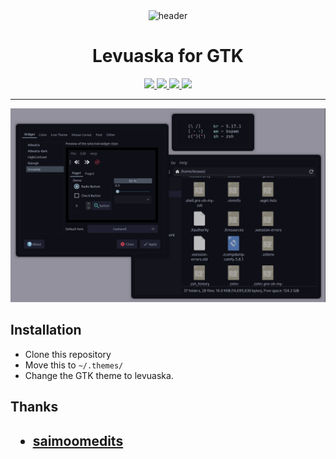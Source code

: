 <div align="center">
    <img src="https://github.com/levuaska.png" height="200" alt="header"/>
    <h1>Levuaska for GTK</h1>
    <p></p>
    <a href="https://github.com/levuaska/gtk/stargazers">
        <img src="https://img.shields.io/github/stars/levuaska/gtk?colorA=0f0f17&colorB=%23afbea2&style=for-the-badge">
    </a>
    <a href="https://github.com/levuaska/gtk/network/members/">
        <img src="https://badges.pufler.dev/updated/levuaska/gtk?style=for-the-badge&color=e4c9af&logoColor=white&labelColor=0f0f17">
    <a href="https://github.com/levuaska/gtk">
    	<img src="https://img.shields.io/github/repo-size/levuaska/gtk?colorA=0f0f17&colorB=%23b5e8e0&label=size&style=for-the-badge">
    </a>
    <a href="https://github.com/levuaska/gtk/blob/main/LICENSE">
    	<img src="https://img.shields.io/github/license/levuaska/gtk?colorA=0f0f17&colorB=%23d78787&style=for-the-badge&logoColor=white">
    </a>
</div>
<hr>

<img src="assets/gtk.png"></img>

<h2>Installation</h2>
  
- Clone this repository
- Move this to `~/.themes/`
- Change the GTK theme to levuaska.

<h2>Thanks<h2>

- [saimoomedits](https://github.com/saimoomedits)

